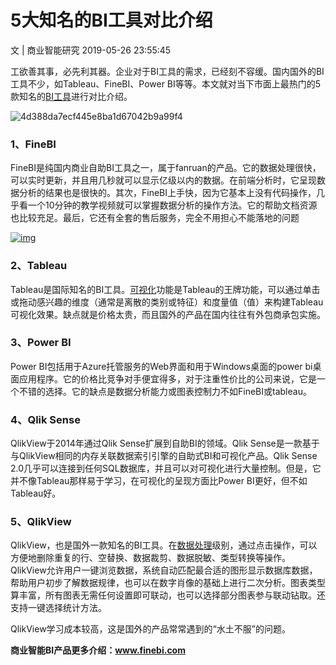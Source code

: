 # 5大知名的BI工具对比介绍

文 | 商业智能研究 2019-05-26 23:55:45

工欲善其事，必先利其器。企业对于BI工具的需求，已经刻不容缓。国内国外的BI工具不少，如Tableau、FineBI、Power BI等等。本文就对当下市面上最热门的5款知名的[BI工具](https://www.finebi.com/)进行对比介绍。

![4d388da7ecf445e8ba1d67042b9a99f4](https://www.finebi.com/wp-content/uploads/2019/05/4d388da7ecf445e8ba1d67042b9a99f4.jpeg)

### 1、FineBI

FineBI是纯国内商业自助BI工具之一，属于fanruan的产品。它的数据处理很快，可以实时更新，并且用几秒就可以显示亿级以内的数据。在前端分析时，它呈现数据分析的结果也是很快的。其次，FineBI上手快，因为它基本上没有代码操作，几乎看一个10分钟的教学视频就可以掌握数据分析的操作方法。它的帮助文档资源也比较充足。最后，它还有全套的售后服务，完全不用担心不能落地的问题

[![img](https://www.finebi.com/wp-content/uploads/2019/09/%E8%AF%95%E7%94%A8%E9%85%8D%E5%9B%BE.png)](https://www.finebi.com/product/active?utm_source=seo&utm_medium=seo)

### 2、Tableau

Tableau是国际知名的BI工具。[可视化](https://www.finebi.com/solutions/dv)功能是Tableau的王牌功能，可以通过单击或拖动感兴趣的维度（通常是离散的类别或特征）和度量值（值）来构建Tableau可视化效果。缺点就是价格太贵，而且国外的产品在国内往往有外包商承包实施。

### 3、Power BI

Power BI包括用于Azure托管服务的Web界面和用于Windows桌面的power bi桌面应用程序。它的价格比竞争对手便宜得多，对于注重性价比的公司来说，它是一个不错的选择。它的缺点是数据分析能力或图表控制力不如FineBI或tableau。

### 4、Qlik Sense

QlikView于2014年通过Qlik Sense扩展到自助BI的领域。Qlik Sense是一款基于与QlikView相同的内存关联数据索引引擎的自助式BI和可视化产品。Qlik Sense 2.0几乎可以连接到任何SQL数据库，并且可以对可视化进行大量控制。但是，它并不像Tableau那样易于学习，在可视化的呈现方面比Power BI更好，但不如Tableau好。

### 5、QlikView

QlikView，也是国外一款知名的BI工具。在[数据处理](https://www.finebi.com/solutions/bd)级别，通过点击操作，可以方便地删除重复的行、空替换、数据裁剪、数据脱敏、类型转换等操作。QlikView允许用户一键浏览数据，系统自动匹配最合适的图形显示数据库数据，帮助用户初步了解数据规律，也可以在数字肖像的基础上进行二次分析。图表类型算丰富，所有图表无需任何设置即可联动，也可以选择部分图表参与联动钻取。还支持一键选择统计方法。

QlikView学习成本较高，这是国外的产品常常遇到的“水土不服”的问题。

**商业智能BI产品更多介绍：www.finebi.com**